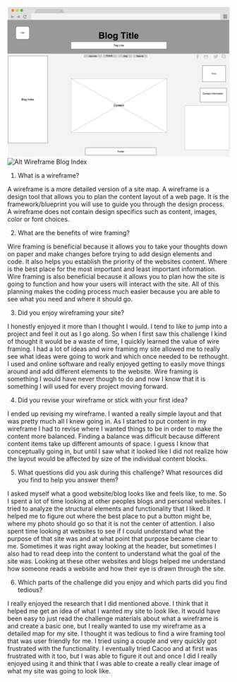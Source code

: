 ![Alt Wireframe Index](imgs/wireframe-index.png?raw=true)
![Alt Wireframe Blog Index](imgs/wireframe-blog.index.png?raw=true)

1. What is a wireframe?

A wireframe is a more detailed version of a site map.  A wireframe is a design tool that allows you to plan the content layout of a web page.  It is the framework/blueprint you will use to guide you through the design process.  A wireframe does not contain design specifics such as content, images, color or font choices.

2. What are the benefits of wire framing?

Wire framing is beneficial because it allows you to take your thoughts down on paper and make changes before trying to add design elements and code.  It also helps you establish the priority of the websites content.  Where is the best place for the most important and least important information.  Wire framing is also beneficial because it allows you to plan how the site is going to function and how your users will interact with the site.  All of this planning makes the coding process much easier because you are able to see what you need and where it should go.

3. Did you enjoy wireframing your site?

I honestly enjoyed it more than I thought I would.  I tend to like to jump into a project and feel it out as I go along.  So when I first saw this challenge I kind of thought it would be a waste of time, I quickly learned the value of wire framing.  I had a lot of ideas and wire framing my site allowed me to really see what ideas were going to work and which once needed to be rethought.  I used and online software and really enjoyed getting to easily move things around and add different elements to the website.  Wire framing is something I would have never though to do and now I know that it is something I will used for every project moving forward.

4. Did you revise your wireframe or stick with your first idea?

I ended up revising my wireframe.  I wanted a really simple layout and that was pretty much all I knew going in.  As I started to put content in my wireframe I had to revise where I wanted things to be in order to make the content more balanced.  Finding a balance was difficult because different content items take up different amounts of space.  I guess I know that conceptually going in, but until I saw what it looked like I did not realize how the layout would be affected by size of the individual content blocks.

5. What questions did you ask during this challenge? What resources did you find to help you answer them?

I asked myself what a good website/blog looks like and feels like, to me.  So I spent a lot of time looking at other peoples blogs and personal websites. I tried to analyze the structural elements and functionality that I liked.  It helped me to figure out where the best place to put a button might be, where my photo should go so that it is not the center of attention.   I also spent time looking at websites to see if I could understand what the purpose of that site was and at what point that purpose became clear to me.  Sometimes it was right away looking at the header, but sometimes I also had to read deep into the content to understand what the goal of the site was.  Looking at these other websites and blogs helped me understand how someone reads a website and how their eye is drawn through the site.

6. Which parts of the challenge did you enjoy and which parts did you find tedious?

I really enjoyed the research that I did mentioned above.  I think that it helped me get an idea of what I wanted my site to look like.  It would have been easy to just read the challenge materials about what a wireframe is and create a basic one, but I really wanted to use my wireframe as a detailed map for my site.  I thought it was tedious to find a wire framing tool that was user friendly for me.  I tried using a couple and very quickly got frustrated with the functionality.  I eventually tried Cacoo and at first was frustrated with it too, but I was able to figure it out and once I did I really enjoyed using it and think that I was able to create a really clear image of what my site was going to look like.
